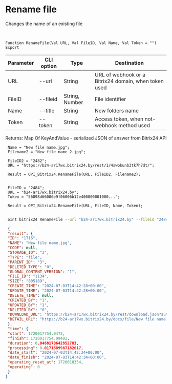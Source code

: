 ﻿---
sidebar_position: 26
---

# Rename file
 Changes the name of an existing file


<br/>


`Function RenameFile(Val URL, Val FileID, Val Name, Val Token = "") Export`

 | Parameter | CLI option | Type | Destination |
 |-|-|-|-|
 | URL | --url | String | URL of webhook or a Bitrix24 domain, when token used |
 | FileID | --fileid | String, Number | File identifier |
 | Name | --title | String | New folders name |
 | Token | --token | String | Access token, when not-webhook method used |

 
 Returns: Map Of KeyAndValue - serialized JSON of answer from Bitrix24 API





```bsl title="Code example"
 Name = "New file name.jpg";
 Filename2 = "New file name 2.jpg";
 
 FileID2 = "2482";
 URL = "https://b24-ar17wx.bitrix24.by/rest/1/4swokunb3tk7h7dt/";
 
 Result = OPI_Bitrix24.RenameFile(URL, FileID2, Filename2);
 
 
 FileID = "2484";
 URL = "b24-ar17wx.bitrix24.by";
 Token = "56898d66006e9f06006b12e400000001000...";
 
 Result = OPI_Bitrix24.RenameFile(URL, FileID, Name, Token);
```
	


```sh title="CLI command example"
 
 oint bitrix24 RenameFile --url "b24-ar17wx.bitrix24.by" --fileid "2484" --title %title% --token "56898d66006e9f06006b12e400000001000..."

```

```json title="Result"
 {
 "result": {
 "ID": "1716",
 "NAME": "New file name.jpg",
 "CODE": null,
 "STORAGE_ID": "3",
 "TYPE": "file",
 "PARENT_ID": "3",
 "DELETED_TYPE": "0",
 "GLOBAL_CONTENT_VERSION": "1",
 "FILE_ID": "1134",
 "SIZE": "805189",
 "CREATE_TIME": "2024-07-03T14:42:28+00:00",
 "UPDATE_TIME": "2024-07-03T14:42:28+00:00",
 "DELETE_TIME": null,
 "CREATED_BY": "1",
 "UPDATED_BY": "1",
 "DELETED_BY": "0",
 "DOWNLOAD_URL": "https://b24-ar17wx.bitrix24.by/rest/download.json?auth=fe708566006e9f06006b12e4000000010000076fcba303ea853529aed2cefade1444b3&token=disk%7CaWQ9MTcxNiZfPWh4MGZDaVNISklmakNDZ2VDQnBGQ25oaWhnUzRVaVNG%7CImRvd25sb2FkfGRpc2t8YVdROU1UY3hOaVpmUFdoNE1HWkRhVk5JU2tsbWFrTkRaMlZEUW5CR1EyNW9hV2huVXpSVmFWTkd8ZmU3MDg1NjYwMDZlOWYwNjAwNmIxMmU0MDAwMDAwMDEwMDAwMDc2ZmNiYTMwM2VhODUzNTI5YWVkMmNlZmFkZTE0NDRiMyI%3D.I5xOjqhubMfxDzA0AHzUE5AzgUeXOOmA4%2FsEKdiUSyQ%3D",
 "DETAIL_URL": "https://b24-ar17wx.bitrix24.by/docs/file/New file name.jpg"
 },
 "time": {
 "start": 1720017754.0472,
 "finish": 1720017754.09402,
 "duration": 0.0468170642852783,
 "processing": 0.0171689987182617,
 "date_start": "2024-07-03T14:42:34+00:00",
 "date_finish": "2024-07-03T14:42:34+00:00",
 "operating_reset_at": 1720018354,
 "operating": 0
 }
}
```
